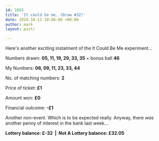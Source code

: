 ```yaml
---
id: 1055
title: 'It could be me. (Draw #32)'
date: 2010-10-11 10:08:00 +00:00
author: mark
layout: post/

---
```

Here's another exciting instalment of the It Could Be Me experiment…

Numbers drawn: **05, 11, 19, 29, 33, 35** + bonus ball **46**

My Numbers: **06, 09, 11, 23, 33, 44**

No. of matching numbers: **2**

Price of ticket: **£1**

Amount won: **£0**

Financial outcome: **-£1**

Another non-event. Which is to be expected really. Anyway, there _was_ another penny of interest in the bank last week&#8230;

**Lottery balance: £-32  |  Not A Lottery balance: £32.05**
